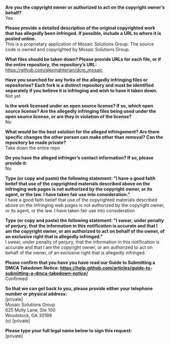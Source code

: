 **Are you the copyright owner or authorized to act on the copyright owner’s behalf?**   
Yes

**Please provide a detailed description of the original copyrighted work that has allegedly been infringed. If possible, include a URL to where it is posted online.**   
This is a proprietary application of Mosaic Solutions Group. The source code is owned and copyrighted by Mosaic Solutions Group.

**What files should be taken down? Please provide URLs for each file, or if the entire repository, the repository’s URL:**   
https://github.com/alexmahterian/dcm_mosaic

**Have you searched for any forks of the allegedly infringing files or repositories? Each fork is a distinct repository and must be identified separately if you believe it is infringing and wish to have it taken down.**   
Not yet

**Is the work licensed under an open source license? If so, which open source license? Are the allegedly infringing files being used under the open source license, or are they in violation of the license?**   
No

**What would be the best solution for the alleged infringement? Are there specific changes the other person can make other than removal? Can the repository be made private?**   
Take down the entire repo

**Do you have the alleged infringer’s contact information? If so, please provide it:**   
No

**Type (or copy and paste) the following statement: "I have a good faith belief that use of the copyrighted materials described above on the infringing web pages is not authorized by the copyright owner, or its agent, or the law. I have taken fair use into consideration."**   
I have a good faith belief that use of the copyrighted materials described above on the infringing web pages is not authorized by the copyright owner, or its agent, or the law. I have taken fair use into consideration

**Type (or copy and paste) the following statement: "I swear, under penalty of perjury, that the information in this notification is accurate and that I am the copyright owner, or am authorized to act on behalf of the owner, of an exclusive right that is allegedly infringed."**   
I swear, under penalty of perjury, that the information in this notification is accurate and that I am the copyright owner, or am authorized to act on behalf of the owner, of an exclusive right that is allegedly infringed.

**Please confirm that you have you have read our Guide to Submitting a DMCA Takedown Notice: https://help.github.com/articles/guide-to-submitting-a-dmca-takedown-notice/**   
Confirmed

**So that we can get back to you, please provide either your telephone number or physical address:**   
[private]  
Mosaic Solutions Group   
625 Molly Lane, Ste 100   
Woodstock, GA 30189   
(o) [private]

**Please type your full legal name below to sign this request:**  
[private]
